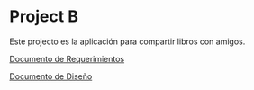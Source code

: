 # Project B

Este projecto es la aplicación para compartir libros con amigos.


[Documento de Requerimientos](https://docs.google.com/document/d/1z4M-eTl1I5njm6VMBwhx1X6aAoLaK5ZoWRYYb8zPr3Q/edit?usp=sharing)

[Documento de Diseño](https://docs.google.com/document/d/1erdW2HAO3HTqoYeixgizebbmdyoGU6gdG3lUJdK6xos/edit?usp=sharing)